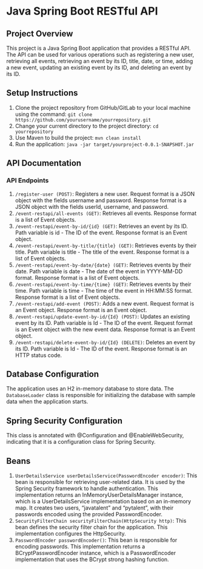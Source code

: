 # Java Spring Boot RESTful API

## Project Overview
This project is a Java Spring Boot application that provides a RESTful API. The API can be used for various operations such as registering a new user, retrieving all events, retrieving an event by its ID, title, date, or time, adding a new event, updating an existing event by its ID, and deleting an event by its ID.

## Setup Instructions
1. Clone the project repository from GitHub/GitLab to your local machine using the command: `git clone https://github.com/yourusername/yourrepository.git`
2. Change your current directory to the project directory: `cd yourrepository`
3. Use Maven to build the project: `mvn clean install`
4. Run the application: `java -jar target/yourproject-0.0.1-SNAPSHOT.jar`

## API Documentation
### API Endpoints
1. `/register-user (POST)`: Registers a new user. Request format is a JSON object with the fields username and password. Response format is a JSON object with the fields userId, username, and password.
2. `/event-restapi/all-events (GET)`: Retrieves all events. Response format is a list of Event objects.
3. `/event-restapi/event-by-id/{id} (GET)`: Retrieves an event by its ID. Path variable is id - The ID of the event. Response format is an Event object.
4. `/event-restapi/event-by-title/{title} (GET)`: Retrieves events by their title. Path variable is title - The title of the event. Response format is a list of Event objects.
5. `/event-restapi/event-by-date/{date} (GET)`: Retrieves events by their date. Path variable is date - The date of the event in YYYY-MM-DD format. Response format is a list of Event objects.
6. `/event-restapi/event-by-time/{time} (GET)`: Retrieves events by their time. Path variable is time - The time of the event in HH:MM:SS format. Response format is a list of Event objects.
7. `/event-restapi/add-event (POST)`: Adds a new event. Request format is an Event object. Response format is an Event object.
8. `/event-restapi/update-event-by-id/{Id} (POST)`: Updates an existing event by its ID. Path variable is Id - The ID of the event. Request format is an Event object with the new event data. Response format is an Event object.
9. `/event-restapi/delete-event-by-id/{Id} (DELETE)`: Deletes an event by its ID. Path variable is Id - The ID of the event. Response format is an HTTP status code.

## Database Configuration
The application uses an H2 in-memory database to store data. The `DatabaseLoader` class is responsible for initializing the database with sample data when the application starts.

## Spring Security Configuration
This class is annotated with @Configuration and @EnableWebSecurity, indicating that it is a configuration class for Spring Security.

## Beans
1. `UserDetailsService userDetailsService(PasswordEncoder encoder)`: This bean is responsible for retrieving user-related data. It is used by the Spring Security framework to handle authentication. This implementation returns an InMemoryUserDetailsManager instance, which is a UserDetailsService implementation based on an in-memory map. It creates two users, “javatalent” and “pytalent”, with their passwords encoded using the provided PasswordEncoder.
2. `SecurityFilterChain securityFilterChain(HttpSecurity http)`: This bean defines the security filter chain for the application. This implementation configures the HttpSecurity.
3. `PasswordEncoder passwordEncoder()`: This bean is responsible for encoding passwords. This implementation returns a BCryptPasswordEncoder instance, which is a PasswordEncoder implementation that uses the BCrypt strong hashing function.
